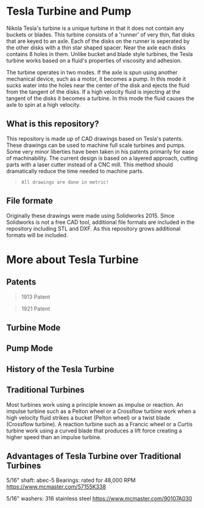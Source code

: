 # Tesla Turbine and Pump

Nikola Tesla's turbine is a unique turbine in that it does not contain any buckets or blades. This turbine consists of a 'runner' of very thin, flat disks that are keyed to an axle. Each of the disks on the runner is seperated by the other disks with a thin star shaped spacer. Near the axle each disks contains 8 holes in them. Unlike bucket and blade style turbines, the Tesla turbine works based on a fluid's properties of viscosity and adhesion.

The turbine operates in two modes. If the axle is spun using another mechanical device, such as a motor, it becomes a pump. In this mode it sucks water into the holes near the center of the disk and ejects the fluid from the tangent of the disks. If a high velocity fluid is injecting at the tangent of the disks it becomes a turbine. In this mode the fluid causes the axle to spin at a high velocity.

## What is this repository?

This repository is made up of CAD drawings based on Tesla's patents. These drawings can be used to machine full scale turbines and pumps. Some very minor liberties have been taken in his patents primarily for ease of machinability. The current design is based on a layered approach, cutting parts with a laser cutter instead of a CNC mill. This method should dramatically reduce the time needed to machine parts. 

> `All drawings are done in metric!`

## File formate

Originally these drawings were made using Solidworks 2015. Since Solidworks is not a free CAD tool, additional file formats are included in the repository including STL and DXF. As this repository grows additional formats will be included.

# More about Tesla Turbine

## Patents

> 1913 Patent

> 1921 Patent



## Turbine Mode

## Pump Mode


## History of the Tesla Turbine

## Traditional Turbines
Most turbines work using a principle known as impulse or reaction. An impulse turbine such as a Pelton wheel or a Crossflow turbine work when a high velocity fluid strikes a bucket (Pelton wheel) or a twist blade (Crossflow turbine). A reaction turbine such as a Francic wheel or a Curtis turbine work using a curved blade that produces a lift force creating a higher speed than an impulse turbine.

## Advantages of Tesla Turbine over Traditional Turbines


5/16" shaft:
abec-5 Bearings:
rated for 48,000 RPM
https://www.mcmaster.com/57155K338

5/16" washers:
316 stainless steel
https://www.mcmaster.com/90107A030

